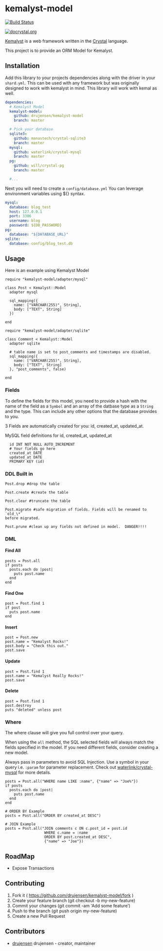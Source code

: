# kemalyst-model

[![Build Status](https://travis-ci.org/drujensen/kemalyst-model.svg)](https://travis-ci.org/drujensen/kemalyst-model)

[![docrystal.org](http://www.docrystal.org/badge.svg)](http://www.docrystal.org/github.com/drujensen/kemalyst-model)

[Kemalyst](https://github.com/drujensen/kemalyst) is a web framework written in
the [Crystal](https://github.com/manastech/crystal) language. 

This project is to provide an ORM Model for Kemalyst.

## Installation

Add this library to your projects dependencies along with the driver in
your `shard.yml`.  This can be used with any framework but was originally
designed to work with kemalyst in mind.  This library will work with kemal as
well.

```yaml
dependencies:
  # Kemalyst Model
  kemalyst-model:
    github: drujensen/kemalyst-model
    branch: master

  # Pick your database
  sqlite3:
    github: manastech/crystal-sqlite3
    branch: master
  mysql:
    github: waterlink/crystal-mysql
    branch: master
  pg:
    github: will/crystal-pg
    branch: master

  #...
```

Next you will need to create a `config/database.yml`
You can leverage environment variables using ${} syntax.

```yaml
mysql:
  database: blog_test
  host: 127.0.0.1
  port: 3306
  username: blog
  password: ${DB_PASSWORD}
pg:
  database: "${DATABASE_URL}"
sqlite:
  database: config/blog_test.db
```

## Usage

Here is an example using Kemalyst Model

```crystal
require "kemalyst-model/adapter/mysql"

class Post < Kemalyst::Model
  adapter mysql
  
  sql_mapping({ 
    name: ["VARCHAR(255)", String],
    body: ["TEXT", String]
  })

end
```

```crystal
require "kemalyst-model/adapter/sqlite"

class Comment < Kemalyst::Model
  adapter sqlite

  # table name is set to post_comments and timestamps are disabled.
  sql_mapping({ 
    name: ["VARCHAR(255)", String], 
    body: ["TEXT", String]
  }, "post_comments", false)

end
```
### Fields

To define the fields for this model, you need to provide a hash with the name
of the field as a `Symbol` and an array of the datbase type as a `String` and
the type.  This can include any other options that the database provides to you.

3 Fields are automatically created for you:  id, created_at, updated_at.

MySQL field definitions for id, created_at, updated_at

```mysql
  id INT NOT NULL AUTO_INCREMENT
  # Your fields go here
  created_at DATE
  updated_at DATE 
  PRIMARY KEY (id)
```

### DDL Built in

```crystal
Post.drop #drop the table

Post.create #create the table

Post.clear #truncate the table

Post.migrate #safe migration of fields. Fields will be renamed to `old_\*`
before migrated.

Post.prune #clean up any fields not defined in model.  DANGER!!!!
```

### DML

#### Find All

```crystal
posts = Post.all
if posts
  posts.each do |post|
    puts post.name
  end
end
```

#### Find One

```crystal
post = Post.find 1
if post
  puts post.name
end
```

#### Insert

```crystal
post = Post.new
post.name = "Kemalyst Rocks!"
post.body = "Check this out."
post.save
```

#### Update

```crystal
post = Post.find 1
post.name = "Kemalyst Really Rocks!"
post.save
```

#### Delete

```crystal
post = Post.find 1
post.destroy
puts "deleted" unless post
```

### Where 

The where clause will give you full control over your query. 

When using the `all` method, the SQL selected fields will always match the
fields specified in the model.  If you need different fields, consider
creating a new model.

Always pass in parameters to avoid SQL Injection.  Use a symbol in your query
i.e. `:param` for parameter replacement.  Check out
[waterlink/crystal-mysql](https://github.com/waterlink/crystal-mysql) for more
details.

```crystal
posts = Post.all("WHERE name LIKE :name", {"name" => "Joe%"})
if posts
  posts.each do |post|
    puts post.name
  end
end

# ORDER BY Example
posts = Post.all("ORDER BY created_at DESC")

# JOIN Example
posts = Post.all("JOIN comments c ON c.post_id = post.id 
                  WHERE c.name = :name 
                  ORDER BY post.created_at DESC", 
                  {"name" => "Joe"})

```
## RoadMap
- Expose Transactions

## Contributing

1. Fork it ( https://github.com/drujensen/kemalyst-model/fork )
2. Create your feature branch (git checkout -b my-new-feature)
3. Commit your changes (git commit -am 'Add some feature')
4. Push to the branch (git push origin my-new-feature)
5. Create a new Pull Request

## Contributors

- [drujensen](https://github.com/drujensen) drujensen - creator, maintainer
